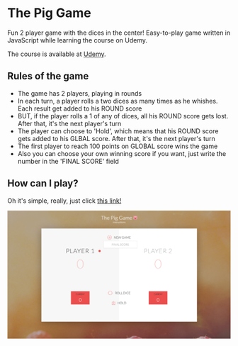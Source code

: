 # The Pig Game
Fun 2 player game with the dices in the center! Easy-to-play game written in JavaScript while learning the course on Udemy.

The course is available at [Udemy](https://www.udemy.com/the-complete-javascript-course/).

## Rules of the game
- The game has 2 players, playing in rounds
- In each turn, a player rolls a two dices as many times as he whishes. Each result get added to his ROUND score
- BUT, if the player rolls a 1 of any of dices, all his ROUND score gets lost. After that, it's the next player's turn
- The player can choose to 'Hold', which means that his ROUND score gets added to his GLBAL score. After that, it's the next player's turn
- The first player to reach 100 points on GLOBAL score wins the game
- Also you can choose your own winning score if you want, just write the number in the 'FINAL SCORE' field

## How can I play?
Oh it's simple, really, just click [this link!](https://1obanov.github.io/Pig-game/)

![](https://github.com/1obanov/Pig-game/blob/master/screenshot-of-pig-game.png)
